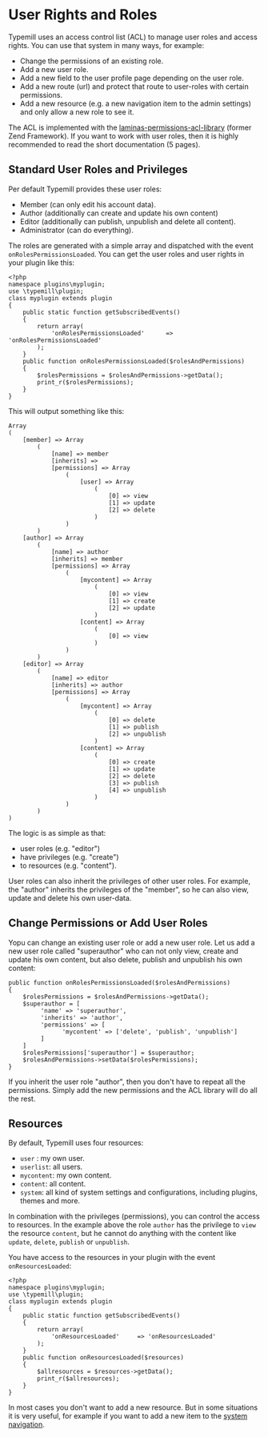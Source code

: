 # User Rights and Roles

Typemill uses an access control list (ACL) to manage user roles and access rights. You can use that system in many ways, for example:

* Change the permissions of an existing role.
* Add a new user role.
* Add a new field to the user profile page depending on the user role.
* Add a new route (url) and protect that route to user-roles with certain permissions.
* Add a new resource (e.g. a new navigation item to the admin settings) and only allow a new role to see it.

The ACL is implemented with the [laminas-permissions-acl-library](https://docs.laminas.dev/laminas-permissions-acl/) (former Zend Framework). If you want to work with user roles, then it is highly recommended to read the short documentation (5 pages).

## Standard User Roles and Privileges

Per default Typemill provides these user roles: 

* Member (can only edit his account data).
* Author (additionally can create and update his own content)
* Editor (additionally can publish, unpublish and delete all content).
* Administrator (can do everything). 

The roles are generated with a simple array and dispatched with the event `onRolesPermissionsLoaded`. You can get the user roles and user rights in your plugin like this:

````
<?php
namespace plugins\myplugin;
use \typemill\plugin;
class myplugin extends plugin
{
    public static function getSubscribedEvents()
    {
    	return array(
    		'onRolesPermissionsLoaded'		=> 'onRolesPermissionsLoaded'
    	);
    }
    public function onRolesPermissionsLoaded($rolesAndPermissions)
    {
        $rolesPermissions = $rolesAndPermissions->getData();
        print_r($rolesPermissions);
    }
}
````

This will output something like this:

````
Array
(
    [member] => Array
        (
            [name] => member
            [inherits] => 
            [permissions] => Array
                (
                    [user] => Array
                        (
                            [0] => view
                            [1] => update
                            [2] => delete
                        )
                )
        )
    [author] => Array
        (
            [name] => author
            [inherits] => member
            [permissions] => Array
                (
                    [mycontent] => Array
                        (
                            [0] => view
                            [1] => create
                            [2] => update
                        )
                    [content] => Array
                        (
                            [0] => view
                        )
                )
        )
    [editor] => Array
        (
            [name] => editor
            [inherits] => author
            [permissions] => Array
                (
                    [mycontent] => Array
                        (
                            [0] => delete
                            [1] => publish
                            [2] => unpublish
                        )
                    [content] => Array
                        (
                            [0] => create
                            [1] => update
                            [2] => delete
                            [3] => publish
                            [4] => unpublish
                        )
                )
        )
)
````

The logic is as simple as that: 

* user roles (e.g. "editor") 
* have privileges (e.g. "create") 
* to resources (e.g. "content"). 

User roles can also inherit the privileges of other user roles. For example, the "author" inherits the privileges of the "member", so he can also view, update and delete his own user-data.

## Change Permissions or Add User Roles

Yopu can change an existing user role or add a new user role. Let us add a new user role called "superauthor" who can not only view, create and update his own content, but also delete, publish and unpublish his own content:

````
public function onRolesPermissionsLoaded($rolesAndPermissions)
{
    $rolesPermissions = $rolesAndPermissions->getData();
    $superauthor = [
         'name' => 'superauthor',
         'inherits' => 'author',
         'permissions' => [
               'mycontent' => ['delete', 'publish', 'unpublish']
         ]
    ]
    $rolesPermissions['superauthor'] = $superauthor;
    $rolesAndPermissions->setData($rolesPermissions);
}
````

If you inherit the user role "author", then you don't have to repeat all the permissions. Simply add the new permissions and the ACL library will do all the rest.

## Resources

By default, Typemill uses four resources:

* `user` : my own user.
* `userlist`: all users.
* `mycontent`: my own content.
* `content`: all content.
* `system`: all kind of system settings and configurations, including plugins, themes and more.

In combination with the privileges (permissions), you can control the access to resources. In the example above the role `author` has the privilege to `view` the resource `content`, but he cannot do anything with the content like `update`, `delete`, `publish` or `unpublish`.

You have access to the resources in your plugin with the event `onResourcesLoaded`:

````
<?php
namespace plugins\myplugin;
use \typemill\plugin;
class myplugin extends plugin
{
    public static function getSubscribedEvents()
    {
    	return array(
    		'onResourcesLoaded'		=> 'onResourcesLoaded'
    	);
    }
    public function onResourcesLoaded($resources)
    {
        $allresources = $resources->getData();
        print_r($allresources);
    }
}
````

In most cases you don't want to add a new resource. But in some situations it is very useful, for example if you want to add a new item to the [system navigation](/plugin-developers/system-navigation).

